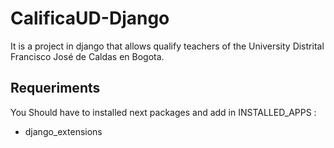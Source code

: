 CalificaUD-Django
=================

It is a project in django that allows qualify teachers of the University Distrital Francisco José de Caldas en Bogota.

## Requeriments

You Should have to installed next packages and add in INSTALLED_APPS :

* django_extensions